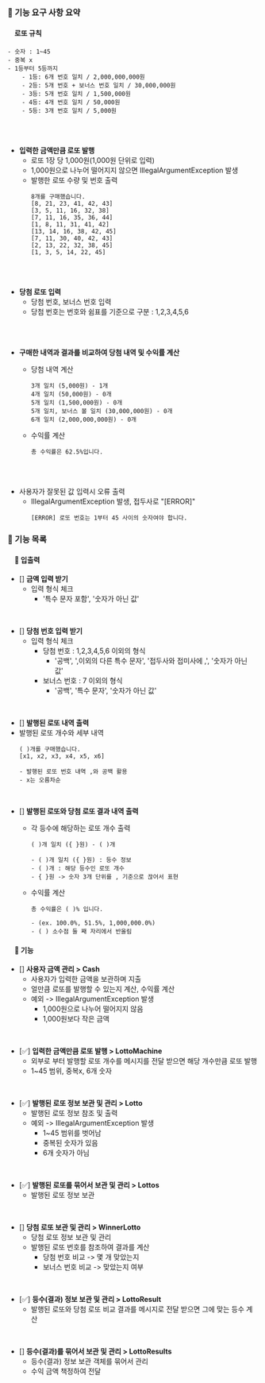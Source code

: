### 📝 기능 요구 사항 요약

#### &emsp;로또 규칙
~~~
- 숫자 : 1~45
- 중복 x
- 1등부터 5등까지
    - 1등: 6개 번호 일치 / 2,000,000,000원
    - 2등: 5개 번호 + 보너스 번호 일치 / 30,000,000원
    - 3등: 5개 번호 일치 / 1,500,000원
    - 4등: 4개 번호 일치 / 50,000원
    - 5등: 3개 번호 일치 / 5,000원
~~~

<br>
<br>

- <b>입력한 금액만큼 로또 발행</b>
    - 로또 1장 당 1,000원(1,000원 단위로 입력)
    - 1,000원으로 나누어 떨어지지 않으면 IllegalArgumentException 발생
    - 발행한 로또 수량 및 번호 출력
      ~~~
      8개를 구매했습니다.
      [8, 21, 23, 41, 42, 43]
      [3, 5, 11, 16, 32, 38]
      [7, 11, 16, 35, 36, 44]
      [1, 8, 11, 31, 41, 42]
      [13, 14, 16, 38, 42, 45]
      [7, 11, 30, 40, 42, 43]
      [2, 13, 22, 32, 38, 45]
      [1, 3, 5, 14, 22, 45]
      ~~~

<br>
<br>

- <b>당첨 로또 입력</b>
    - 당첨 번호, 보너스 번호 입력
    - 당첨 번호는 번호와 쉼표를 기준으로 구분 : 1,2,3,4,5,6

<br>
<br>

- <b>구매한 내역과 결과를 비교하여 당첨 내역 및 수익률 계산</b>
    - 당첨 내역 계산
      ~~~
      3개 일치 (5,000원) - 1개
      4개 일치 (50,000원) - 0개
      5개 일치 (1,500,000원) - 0개
      5개 일치, 보너스 볼 일치 (30,000,000원) - 0개
      6개 일치 (2,000,000,000원) - 0개
      ~~~

    - 수익률 계산
      ~~~
      총 수익률은 62.5%입니다.
      ~~~

<br>
<br>

- 사용자가 잘못된 값 입력시 오류 출력
    - IllegalArgumentException 발생, 접두사로 "[ERROR]"
      ~~~
      [ERROR] 로또 번호는 1부터 45 사이의 숫자여야 합니다.
      ~~~


### 📝 기능 목록

#### &emsp;📌 입출력

- [] <b> 금액 입력 받기 </b>
    - 입력 형식 체크
        - '특수 문자 포함', '숫자가 아닌 값'

<br>

- [] <b> 당첨 번호 입력 받기 </b>
    - 입력 형식 체크
        - 당첨 번호 : 1,2,3,4,5,6 이외의 형식
            - '공백', ',이외의 다른 특수 문자', '접두사와 접미사에 ,', '숫자가 아닌 값'
        - 보너스 번호 : 7 이외의 형식
            - '공백', '특수 문자', '숫자가 아닌 값'

<br>

- [] <b> 발행된 로또 내역 출력 </b>
- 발행된 로또 개수와 세부 내역
  ~~~
  ( )개를 구매했습니다.
  [x1, x2, x3, x4, x5, x6] 
  
  - 발행된 로또 번호 내역 ,와 공백 활용
  - x는 오름차순
  ~~~

<br>

- [] <b>발행된 로또와 당첨 로또 결과 내역 출력 </b>
    - 각 등수에 해당하는 로또 개수 출력
      ~~~
      ( )개 일치 ({ }원) - ( )개
     
      - ( )개 일치 ({ }원) : 등수 정보
      - ( )개 : 해당 등수인 로또 개수
      - { }원 -> 숫자 3개 단위를 , 기준으로 끊어서 표현
      ~~~

    - 수익률 계산
      ~~~
      총 수익률은 ( )% 입니다.
    
      - (ex. 100.0%, 51.5%, 1,000,000.0%)
      - ( ) 소수점 둘 째 자리에서 반올림 
      ~~~


#### &emsp;📌 기능

- [] <b> 사용자 금액 관리 > Cash </b>
    - 사용자가 입력한 금액을 보관하며 지출
    - 얼만큼 로또를 발행할 수 있는지 계산, 수익률 계산
    - 예외 -> IllegalArgumentException 발생
        - 1,000원으로 나누어 떨어지지 않음
        - 1,000원보다 작은 금액

<br>

- [✅] <b> 입력한 금액만큼 로또 발행 > LottoMachine </b>
    - 외부로 부터 발행할 로또 개수를 메시지를 전달 받으면 해당 개수만큼 로또 발행
    - 1~45 범위, 중복x, 6개 숫자

<br>

- [✅] <b> 발행된 로또 정보 보관 및 관리 > Lotto </b>
    - 발행된 로또 정보 참조 및 출력
    - 예외 -> IllegalArgumentException 발생
        - 1~45 범위를 벗어남
        - 중복된 숫자가 있음
        - 6개 숫자가 아님

<br>

- [✅] <b> 발행된 로또를 묶어서 보관 및 관리 > Lottos </b>
    - 발행된 로또 정보 보관

<br>

- [] <b> 당첨 로또 보관 및 관리 > WinnerLotto </b>
    - 당첨 로또 정보 보관 및 관리
    - 발행된 로또 번호를 참조하여 결과를 계산
        - 당첨 번호 비교 -> 몇 개 맞았는지
        - 보너스 번호 비교 -> 맞았는지 여부

<br>

- [✅] <b> 등수(결과) 정보 보관 및 관리 > LottoResult </b>
    - 발행된 로또와 당첨 로또 비교 결과를 메시지로 전달 받으면 그에 맞는 등수 계산

<br>

- [] <b> 등수(결과)를 묶어서 보관 및 관리 > LottoResults </b>
    - 등수(결과) 정보 보관 객체를 묶어서 관리
    - 수익 금액 책정하여 전달